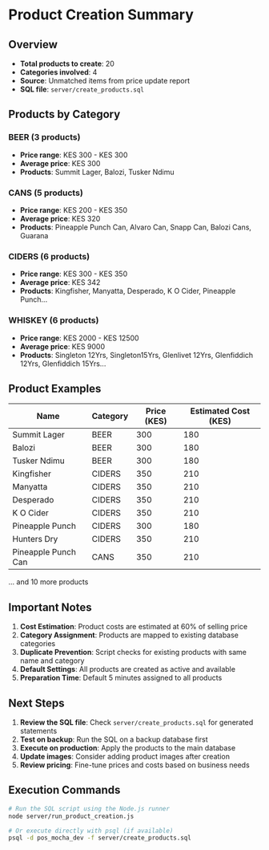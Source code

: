 # Product Creation Summary

## Overview
- **Total products to create**: 20
- **Categories involved**: 4
- **Source**: Unmatched items from price update report
- **SQL file**: `server/create_products.sql`

## Products by Category

### BEER (3 products)
- **Price range**: KES 300 - KES 300
- **Average price**: KES 300
- **Products**: Summit Lager, Balozi, Tusker Ndimu

### CANS (5 products)
- **Price range**: KES 200 - KES 350
- **Average price**: KES 320
- **Products**: Pineapple Punch Can, Alvaro Can, Snapp Can, Balozi Cans, Guarana

### CIDERS (6 products)
- **Price range**: KES 300 - KES 350
- **Average price**: KES 342
- **Products**: Kingfisher, Manyatta, Desperado, K O Cider, Pineapple Punch...

### WHISKEY (6 products)
- **Price range**: KES 2000 - KES 12500
- **Average price**: KES 9000
- **Products**: Singleton 12Yrs, Singleton15Yrs, Glenlivet 12Yrs, Glenfiddich 12Yrs, Glenfiddich 15Yrs...

## Product Examples

| Name | Category | Price (KES) | Estimated Cost (KES) |
|------|----------|-------------|---------------------|
| Summit Lager | BEER | 300 | 180 |
| Balozi | BEER | 300 | 180 |
| Tusker Ndimu | BEER | 300 | 180 |
| Kingfisher | CIDERS | 350 | 210 |
| Manyatta | CIDERS | 350 | 210 |
| Desperado | CIDERS | 350 | 210 |
| K O Cider | CIDERS | 350 | 210 |
| Pineapple Punch | CIDERS | 300 | 180 |
| Hunters Dry | CIDERS | 350 | 210 |
| Pineapple Punch Can | CANS | 350 | 210 |

... and 10 more products


## Important Notes

1. **Cost Estimation**: Product costs are estimated at 60% of selling price
2. **Category Assignment**: Products are mapped to existing database categories
3. **Duplicate Prevention**: Script checks for existing products with same name and category
4. **Default Settings**: All products are created as active and available
5. **Preparation Time**: Default 5 minutes assigned to all products

## Next Steps

1. **Review the SQL file**: Check `server/create_products.sql` for generated statements
2. **Test on backup**: Run the SQL on a backup database first
3. **Execute on production**: Apply the products to the main database
4. **Update images**: Consider adding product images after creation
5. **Review pricing**: Fine-tune prices and costs based on business needs

## Execution Commands

```bash
# Run the SQL script using the Node.js runner
node server/run_product_creation.js

# Or execute directly with psql (if available)
psql -d pos_mocha_dev -f server/create_products.sql
```

